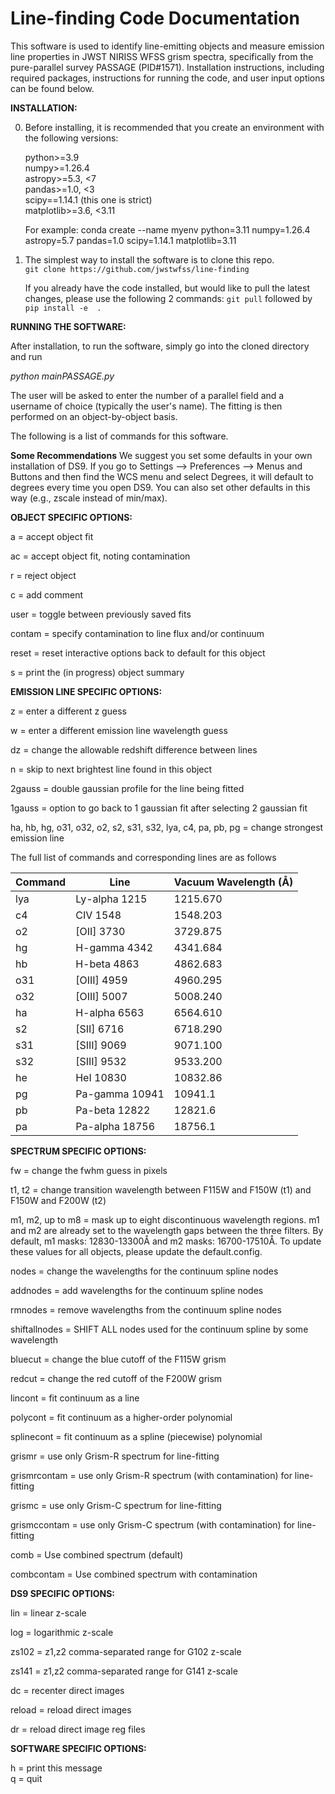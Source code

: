 # Line-finding Code Documentation 

This software is used to identify line-emitting objects and measure emission line properties in JWST NIRISS WFSS grism spectra, specifically from the pure-parallel survey PASSAGE (PID#1571). Installation instructions, including required packages, instructions for running the code, and user input options can be found below.  


**INSTALLATION:**  

0. Before installing, it is recommended that you create an environment with the following versions:

    python>=3.9<br>
    numpy>=1.26.4<br>
    astropy>=5.3, <7<br>
    pandas>=1.0, <3<br>
    scipy==1.14.1 (this one is strict)<br>
    matplotlib>=3.6, <3.11<br>

    For example: conda create --name myenv python=3.11 numpy=1.26.4 astropy=5.7 pandas=1.0 scipy=1.14.1 matplotlib=3.11

1. The simplest way to install the software is to clone this repo. <br>
    ```git clone https://github.com/jwstwfss/line-finding```

    If you already have the code installed, but would like to pull the latest changes, please use the following 2 commands:
    ```git pull``` followed by ```pip install -e  .```



**RUNNING THE SOFTWARE:**  

After installation, to run the software, simply go into the cloned directory and run 

*python mainPASSAGE.py*

The user will be asked to enter the number of a parallel field and a username of choice (typically the user's name). The fitting is then performed on an object-by-object basis. 

The following is a list of commands for this software.


**Some Recommendations**
We suggest you set some defaults in your own installation of DS9. If you go to Settings --> Preferences --> Menus and Buttons and then find the WCS menu and select Degrees, it will default to degrees every time you open DS9. You can also set other defaults in this way (e.g., zscale instead of min/max).


**OBJECT SPECIFIC OPTIONS:**  

a = accept object fit  

ac = accept object fit, noting contamination  

r = reject object  

c = add comment  

user = toggle between previously saved fits  

contam = specify contamination to line flux and/or continuum  

reset = reset interactive options back to default for this object  

s = print the (in progress) object summary


**EMISSION LINE SPECIFIC OPTIONS:**  

z = enter a different z guess  

w = enter a different emission line wavelength guess

dz = change the allowable redshift difference between lines  

n = skip to next brightest line found in this object

2gauss = double gaussian profile for the line being fitted

1gauss = option to go back to 1 gaussian fit after selecting 2 gaussian fit

ha, hb, hg, o31, o32, o2, s2, s31, s32, lya, c4, pa, pb, pg = change strongest emission line

The full list of commands and corresponding lines are as follows

| **Command** | **Line**       | **Vacuum Wavelength (Å)** |
| ----------- | -------------- | ------------------------- |
| lya         | Ly-alpha 1215  | 1215.670                  |
| c4          | CIV 1548       | 1548.203                  |
| o2          | [OII] 3730     | 3729.875                  |
| hg          | H-gamma 4342   | 4341.684                  |
| hb          | H-beta 4863    | 4862.683                  |
| o31         | [OIII] 4959    | 4960.295                  |
| o32         | [OIII] 5007    | 5008.240                  |
| ha          | H-alpha 6563   | 6564.610                  |
| s2          | [SII] 6716     | 6718.290                  |
| s31         | [SIII] 9069    | 9071.100                  |
| s32         | [SIII] 9532    | 9533.200                  |
| he          | HeI 10830      | 10832.86                  |
| pg          | Pa-gamma 10941 | 10941.1                   |
| pb          | Pa-beta 12822  | 12821.6                   |
| pa          | Pa-alpha 18756 | 18756.1                   |


**SPECTRUM SPECIFIC OPTIONS:**  

fw = change the fwhm guess in pixels  

t1, t2 = change transition wavelength between F115W and F150W (t1) and F150W and F200W (t2)  

m1, m2, up to m8 = mask up to eight discontinuous wavelength regions. m1 and m2 are already set to the wavelength gaps between the three filters.  By default, m1 masks: 12830-13300Å and m2 masks: 16700-17510Å. To update these values for all objects, please update the default.config.

nodes = change the wavelengths for the continuum spline nodes  

addnodes = add wavelengths for the continuum spline nodes

rmnodes = remove wavelengths from the continuum spline nodes

shiftallnodes = SHIFT ALL nodes used for the continuum spline by some wavelength   

bluecut = change the blue cutoff of the F115W grism  

redcut  = change the red cutoff of the F200W grism

lincont = fit continuum as a line

polycont = fit continuum as a higher-order polynomial

splinecont = fit continuum as a spline (piecewise) polynomial

grismr = use only Grism-R spectrum for line-fitting

grismrcontam = use only Grism-R spectrum (with contamination) for line-fitting

grismc = use only Grism-C spectrum for line-fitting

grismccontam = use only Grism-C spectrum (with contamination) for line-fitting

comb = Use combined spectrum (default)

combcontam = Use combined spectrum with contamination



**DS9 SPECIFIC OPTIONS:**  

lin = linear z-scale  

log = logarithmic z-scale

zs102 = z1,z2 comma-separated range for G102 z-scale  

zs141 = z1,z2 comma-separated range for G141 z-scale  

dc = recenter direct images  

reload = reload direct images  

dr = reload direct image reg files

**SOFTWARE SPECIFIC OPTIONS:**  

h = print this message  
q = quit
